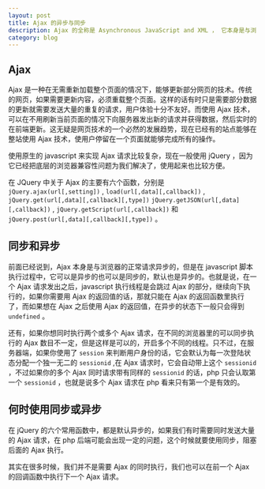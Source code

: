 ```yaml
---
layout: post
title: Ajax 的异步与同步
description: Ajax 的全称是 Asynchronous JavaScript and XML ， 它本身是与浏览器的请求异步的，意思在正常页面加载完成之后再向服务器发出新的请求，但是在我们这里讨论的是在 javascript 执行的时候 Ajax 请求与其他 javascript 语句的执行情况，这里可以是同步的或异步的。
category: blog
---
```


## Ajax
Ajax 是一种在无需重新加载整个页面的情况下，能够更新部分网页的技术。传统的网页，如果需要更新内容，必须重载整个页面。这样的话有时只是需要部分数据的更新就需要发送大量的重复的请求，用户体验十分不友好。而使用 Ajax 技术，可以在不用刷新当前页面的情况下向服务器发出新的请求并获得数据，然后实时的在前端更新。这无疑是网页技术的一个必然的发展趋势，现在已经有的站点能够在整站使用 Ajax 技术，使用户停留在一个页面就能够完成所有的操作。

使用原生的 javascript 来实现 Ajax 请求比较复杂，现在一般使用 jQuery ，因为它已经把底层的浏览器兼容性问题为我们解决了，使用起来也比较方便。

在 JQuery 中关于 Ajax 的主要有六个函数，分别是 `jQuery.ajax(url[,setting])` , `load(url[,data][,callback])` , `jQuery.get(url[,data][,callback][,type])` `jQuery.getJSON(url[,data][,callback])` , `jQuery.getScript(url[,callback])` 和 `jQuery.post(url[,data][,callback][,type])` 。

## 同步和异步
前面已经说到，Ajax 本身是与浏览器的正常请求异步的，但是在 javascript 脚本执行过程中，它可以是异步的也可以是同步的，默认也是异步的。也就是说，在一个 Ajax 请求发出之后，javascript 执行线程是会跳过 Ajax 的部分，继续向下执行的，如果你需要用 Ajax 的返回值的话，那就只能在 Ajax 的返回函数里执行了，而如果想在 Ajax 之后使用 Ajax 的返回值，在异步的状态下一般只会得到 `undefined` 。

还有，如果你想同时执行两个或多个 Ajax 请求，在不同的浏览器里的可以同步执行的 Ajax 数目不一定，但是这样是可以的，开启多个不同的线程。只不过，在服务器端，如果你使用了 `session` 来判断用户身份的话，它会默认为每一次登陆状态分配一个独一无二的 `sessionid` ,在 Ajax 请求时，它会自动带上这个 `sessionid` ，不过如果你的多个 Ajax 同时请求带有同样的 `sessionid` 的话，php 只会认取第一个 `sessionid` ，也就是说多个 Ajax 请求在 php 看来只有第一个是有效的。

## 何时使用同步或异步
在 jQuery 的六个常用函数中，都是默认异步的，如果我们有时需要同时发送大量的 Ajax 请求，在 php 后端可能会出现一定的问题，这个时候就要使用同步，阻塞后面的 Ajax 执行。

其实在很多时候，我们并不是需要 Ajax 的同时执行，我们也可以在前一个 Ajax 的回调函数中执行下一个 Ajax 请求。
